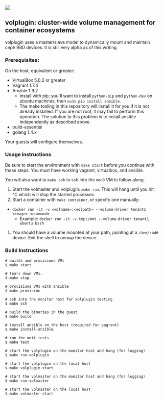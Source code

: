 <a href="http://1cea435f.ngrok.com/job/volplugin_CI/lastBuild/"><img src="http://1cea435f.ngrok.com/buildStatus/icon?job=volplugin_CI" /></a>

## volplugin: cluster-wide volume management for container ecosystems

volplugin uses a master/slave model to dynamically mount and maintain ceph RBD
devices. It is still very alpha as of this writing.

### Prerequisites:

On the host, equivalent or greater:

* VirtualBox 5.0.2 or greater
* Vagrant 1.7.4
* Ansible 1.9.2
  * install with pip; you'll want to install `python-pip` and `python-dev` on
    ubuntu machines, then `sudo pip install ansible`.
  * The make tooling in this repository will install it for you if it is not
    already installed. If you are not root, it may fail to perform this
    operation. The solution to this problem is to install ansible
    independently as described above.
* build-essential
* golang 1.4.x

Your guests will configure themselves.

### Usage instructions

Be sure to start the environment with `make start` before you continue with
these steps. You must have working vagrant, virtualbox, and ansible.

You will also want to `make ssh` to ssh into the `mon0` VM to follow along.

1. Start the volmaster and volplugin: `make run`. This will hang until you hit
   ^C which will stop the started processes.
1. Start a container with `make container`, or specify one manually:
 * `docker run -it -v <volname>:<volpath> --volume-driver tenant1 <image> <command>`
   * Example: `docker run -it -v tmp:/mnt --volume-driver tenant1 ubuntu bash`
1. You should have a volume mounted at your path, pointing at a `/dev/rbd#`
   device. Exit the shell to unmap the device.

### Build Instructions

```
# builds and provisions VMs
$ make start

# tears down VMs.
$ make stop

# provisions VMs with ansible
$ make provision

# ssh into the monitor host for volplugin testing
$ make ssh

# build the binaries in the guest
$ make build

# install ansible on the host (required for vagrant)
$ make install-ansible

# run the unit tests
$ make test

# start the volplugin on the monitor host and hang (for logging)
$ make run-volplugin

# start the volplugin on the local host
$ make volplugin-start

# start the volmaster on the monitor host and hang (for logging)
$ make run-volmaster

# start the volmaster on the local host
$ make volmaster-start
```
